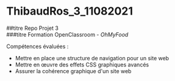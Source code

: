 # ThibaudRos_3_11082021
##titre Repo Projet 3  
###titre Formation OpenClassroom - *OhMyFood*

Compétences évaluées :

* Mettre en place une structure de navigation pour un site web  
* Mettre en œuvre des effets CSS graphiques avancés  
* Assurer la cohérence graphique d'un site web  
